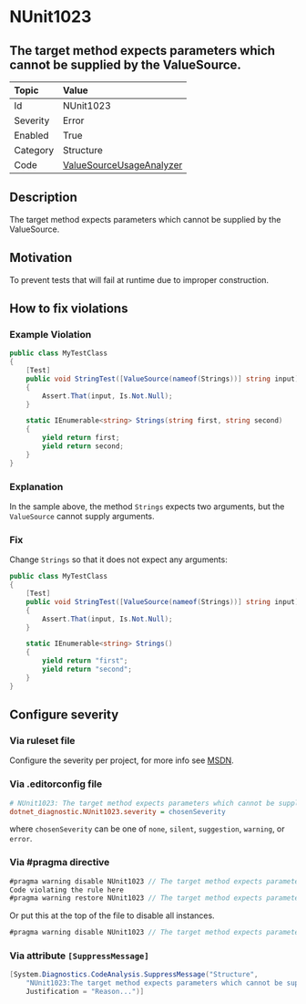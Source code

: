 # NUnit1023

## The target method expects parameters which cannot be supplied by the ValueSource.

| Topic    | Value
| :--      | :--
| Id       | NUnit1023
| Severity | Error
| Enabled  | True
| Category | Structure
| Code     | [ValueSourceUsageAnalyzer](https://github.com/nunit/nunit.analyzers/blob/master/src/nunit.analyzers/ValueSourceUsage/ValueSourceUsageAnalyzer.cs)

## Description

The target method expects parameters which cannot be supplied by the ValueSource.

## Motivation

To prevent tests that will fail at runtime due to improper construction.

## How to fix violations

### Example Violation

```csharp
public class MyTestClass
{
    [Test]
    public void StringTest([ValueSource(nameof(Strings))] string input)
    {
        Assert.That(input, Is.Not.Null);
    }

    static IEnumerable<string> Strings(string first, string second)
    {
        yield return first;
        yield return second;
    }
}
```

### Explanation

In the sample above, the method `Strings` expects two arguments, but the `ValueSource` cannot supply arguments.

### Fix

Change `Strings` so that it does not expect any arguments:

```csharp
public class MyTestClass
{
    [Test]
    public void StringTest([ValueSource(nameof(Strings))] string input)
    {
        Assert.That(input, Is.Not.Null);
    }

    static IEnumerable<string> Strings()
    {
        yield return "first";
        yield return "second";
    }
}
```

<!-- start generated config severity -->
## Configure severity

### Via ruleset file

Configure the severity per project, for more info see [MSDN](https://msdn.microsoft.com/en-us/library/dd264949.aspx).

### Via .editorconfig file

```ini
# NUnit1023: The target method expects parameters which cannot be supplied by the ValueSource.
dotnet_diagnostic.NUnit1023.severity = chosenSeverity
```

where `chosenSeverity` can be one of `none`, `silent`, `suggestion`, `warning`, or `error`.

### Via #pragma directive

```csharp
#pragma warning disable NUnit1023 // The target method expects parameters which cannot be supplied by the ValueSource.
Code violating the rule here
#pragma warning restore NUnit1023 // The target method expects parameters which cannot be supplied by the ValueSource.
```

Or put this at the top of the file to disable all instances.

```csharp
#pragma warning disable NUnit1023 // The target method expects parameters which cannot be supplied by the ValueSource.
```

### Via attribute `[SuppressMessage]`

```csharp
[System.Diagnostics.CodeAnalysis.SuppressMessage("Structure",
    "NUnit1023:The target method expects parameters which cannot be supplied by the ValueSource.",
    Justification = "Reason...")]
```
<!-- end generated config severity -->
